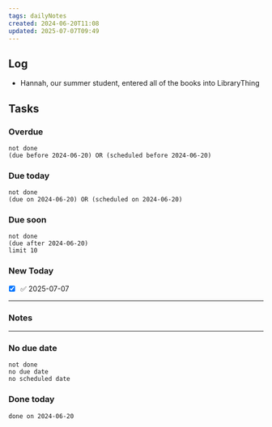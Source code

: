 ```yaml
---
tags: dailyNotes
created: 2024-06-20T11:08
updated: 2025-07-07T09:49
---
```

## Log

- Hannah, our summer student, entered all of the books into LibraryThing
## Tasks
### Overdue
```tasks
not done
(due before 2024-06-20) OR (scheduled before 2024-06-20)
```

### Due today
```tasks
not done
(due on 2024-06-20) OR (scheduled on 2024-06-20)
```

### Due soon
```tasks
not done
(due after 2024-06-20)
limit 10
```

### New Today
- [x] ✅ 2025-07-07
----
### Notes

----
### No due date
```tasks
not done
no due date
no scheduled date
```

### Done today
```tasks
done on 2024-06-20
```
